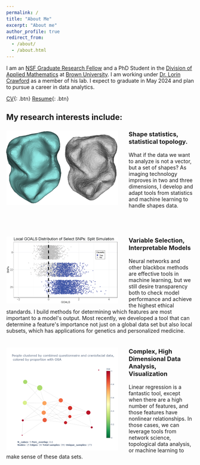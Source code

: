 ```yaml
---
permalink: /
title: "About Me"
excerpt: "About me"
author_profile: true
redirect_from: 
  - /about/
  - /about.html
---
```

I am an [NSF Graduate Research Fellow](https://www.nsfgrfp.org/) and a PhD Student in the [Division of Applied Mathematics](https://appliedmath.brown.edu/) at [Brown University](https://www.brown.edu/). I am working under [Dr. Lorin Crawford](http://www.lcrawlab.com/) as a member of his lab. I expect to graduate in May 2024 and plan to pursue a career in data analytics.

[CV](https://etwinn.github.io/files/ETWNCVNov23.pdf){: .btn}  [Resume](https://etwinn.github.io/files/ETWNresumeNov23.pdf){: .btn}

## My research interests include:
<div style="clear: both; margin-bottom:2cm;">
<div style="float: left; margin-right: 2em;">
<img src="/images/teeth_gen.png" alt = "Two scans Microcebus mandibular molars, one real (blue) and one generated (gray)." >
</div>
<div>
  <h3> Shape statistics, statistical topology. </h3>
  <p> What if the data we want to analyze is not a vector, but a set of shapes? As imaging technology improves in two and three dimensions, I develop and adapt tools from statistics and machine learning to handle shapes data. </p>
</div>
</div>

<div style="clear: both; margin-bottom:1cm;">
<div style="float: left; margin-right: 2em;">
  <img src="/images/GOALS_split_sim.png" alt = "Plot of local GOALS scores for individual datum over select features.">
</div>
<div>
  <h3> Variable Selection, Interpretable Models </h3>
  <p> Neural networks and other blackbox methods are effective tools in machine learning, but we still desire transparency both to check model performance and achieve the highest ethical standards. I build methods for determining which features are most important to a model's output. Most recently, we developed a tool that can determine a feature's importance not just on a global data set but also local subsets, which has applications for genetics and personalized medicine.  </p>
</div>
</div>

<div style="clear: both; margin-bottom:1cm;">
<div style="float: left; margin-right: 2em;">
  <img src="/images/combined_plot_correctscale.png" alt = "KMapper visualization for pediatric Obstructive Sleep Apnea data.">
</div>
  <div>
    <h3> Complex, High Dimensional Data Analysis, Visualization </h3>
    <p> Linear regression is a fantastic tool, except when there are a high number of features, and those features have nonlinear relationships. In those cases, we can leverage tools from network science, topological data analysis, or machine learning to make sense of these data sets. </p>
  </div>
</div>
